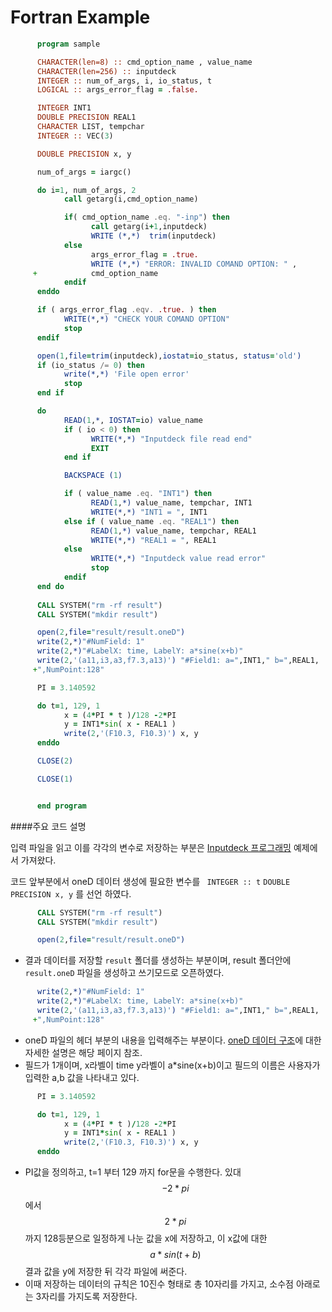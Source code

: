 # Fortran Example

```fortran
      program sample

      CHARACTER(len=8) :: cmd_option_name , value_name
      CHARACTER(len=256) :: inputdeck
      INTEGER :: num_of_args, i, io_status, t
      LOGICAL :: args_error_flag = .false.

      INTEGER INT1
      DOUBLE PRECISION REAL1
      CHARACTER LIST, tempchar
      INTEGER :: VEC(3)

      DOUBLE PRECISION x, y

      num_of_args = iargc()

      do i=1, num_of_args, 2
            call getarg(i,cmd_option_name)

            if( cmd_option_name .eq. "-inp") then
                  call getarg(i+1,inputdeck)
                  WRITE (*,*)  trim(inputdeck)
            else
                  args_error_flag = .true.
                  WRITE (*,*) "ERROR: INVALID COMAND OPTION: " ,
     +            cmd_option_name
            endif
      enddo

      if ( args_error_flag .eqv. .true. ) then
            WRITE(*,*) "CHECK YOUR COMAND OPTION"
            stop
      endif

      open(1,file=trim(inputdeck),iostat=io_status, status='old')
      if (io_status /= 0) then
            write(*,*) 'File open error'
            stop
      end if

      do
            READ(1,*, IOSTAT=io) value_name
            if ( io < 0) then
                  WRITE(*,*) "Inputdeck file read end"
                  EXIT
            end if

            BACKSPACE (1)

            if ( value_name .eq. "INT1") then
                  READ(1,*) value_name, tempchar, INT1
                  WRITE(*,*) "INT1 = ", INT1
            else if ( value_name .eq. "REAL1") then
                  READ(1,*) value_name, tempchar, REAL1
                  WRITE(*,*) "REAL1 = ", REAL1
            else
                  WRITE(*,*) "Inputdeck value read error"
                  stop
            endif
      end do
      
      CALL SYSTEM("rm -rf result")
      CALL SYSTEM("mkdir result")

      open(2,file="result/result.oneD")
      write(2,*)"#NumField: 1"
      write(2,*)"#LabelX: time, LabelY: a*sine(x+b)"
      write(2,'(a11,i3,a3,f7.3,a13)') "#Field1: a=",INT1," b=",REAL1,
     +",NumPoint:128"

      PI = 3.140592

      do t=1, 129, 1
            x = (4*PI * t )/128 -2*PI
            y = INT1*sin( x - REAL1 )
            write(2,'(F10.3, F10.3)') x, y
      enddo

      CLOSE(2)

      CLOSE(1)


      end program
```
####주요 코드 설명

입력 파일을 읽고 이를 각각의 변수로 저장하는 부분은 [Inputdeck 프로그래밍](../input/fortran_example3.md) 예제에서 가져왔다.

코드 앞부분에서 oneD 데이터 생성에 필요한 변수를 ``` INTEGER :: t``` ```DOUBLE PRECISION x, y``` 를 선언 하였다.


```fortran
      CALL SYSTEM("rm -rf result")
      CALL SYSTEM("mkdir result")

      open(2,file="result/result.oneD")
```

- 결과 데이터를 저장할 ```result```  폴더를 생성하는 부분이며, result 폴더안에 ```result.oneD``` 파일을 생성하고 쓰기모드로 오픈하였다.

```fortran
      write(2,*)"#NumField: 1"
      write(2,*)"#LabelX: time, LabelY: a*sine(x+b)"
      write(2,'(a11,i3,a3,f7.3,a13)') "#Field1: a=",INT1," b=",REAL1,
     +",NumPoint:128"

```
- oneD 파일의 헤더 부분의 내용을 입력해주는 부분이다. [oneD 데이터 구조](output/oneDplot.md)에 대한 자세한 설명은 해당 페이지 참조.
- 필드가 1개이며, x라벨이 time y라벨이 a*sine(x+b)이고 필드의 이름은 사용자가 입력한 a,b 값을 나타내고 있다.

```fortran
      PI = 3.140592

      do t=1, 129, 1
            x = (4*PI * t )/128 -2*PI
            y = INT1*sin( x - REAL1 )
            write(2,'(F10.3, F10.3)') x, y
      enddo
```
 - PI값을 정의하고, t=1 부터 129 까지 for문을 수행한다. 있대 $$-2*pi$$에서 $$2*pi$$ 까지 128등분으로 일정하게 나눈 값을 x에 저장하고, 이 x값에 대한 $$a*sin(t+b)$$ 결과 값을 y에 저장한 뒤 각각 파일에 써준다.
- 이때 저장하는 데이터의 규칙은 10진수 형태로 총 10자리를 가지고, 소수점 아래로는 3자리를 가지도록 저장한다.






